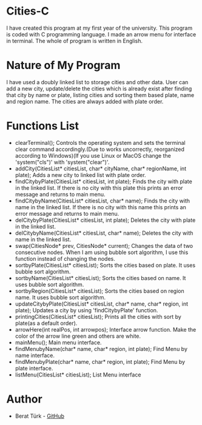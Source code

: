 # Cities-C
I have created this program at my first year of the university. This program is coded with C programming language. I made an arrow menu for interface in terminal. The whole of program is written in English. 

# Nature of My Program
I have used a doubly linked list to storage cities and other data. User can add a new city, update/delete the cities which is already exist after finding that city by name or plate, listing cities and sorting them based 
plate, name and region name. The cities are always added with plate order.

# Functions List
- clearTerminal(); Controls the operating system and sets the terminal clear command accordingly.(Due to works uncorrectly, reorganized according to Windows)(If you use Linux or MacOS change the 'system("cls")' with 'system("clear")'.
- addCity(CitiesList* citiesList, char* cityName, char* regionName, int plate); Adds a new city to linked list with plate order.
- findCitybyPlate(CitiesList* citiesList, int plate); Finds the city with plate in the linked list. If there is no city with this plate this prints an error message and returns to main menu.
- findCitybyName(CitiesList* citiesList, char* name); Finds the city with name in the linked list. If there is no city with this name this prints an error message and returns to main menu.
- delCitybyPlate(CitiesList* citiesList, int plate); Deletes the city with plate in the linked list.
- delCitybyName(CitiesList* citiesList, char* name); Deletes the city with name in the linked list.
- swap(CitiesNode* prev, CitiesNode* current); Changes the data of two consecutive nodes. When I am using bubble sort algorithm, I use this function instead of changing the nodes.
- sortbyPlate(CitiesList* citiesList); Sorts the cities based on plate. It uses bubble sort algorithm.
- sortbyName(CitiesList* citiesList); Sorts the cities based on name. It uses bubble sort algorithm.
- sortbyRegion(CitiesList* citiesList); Sorts the cities based on region name. It uses bubble sort algorithm.
- updateCitybyPlate(CitiesList* citiesList, char* name, char* region, int plate); Updates a city by using 'findCitybyPlate' function.
- printingCities(CitiesList* citiesList); Prints all the cities with sort by plate(as a default order).
- arrowHere(int realPos, int arrowpos); Interface arrow function. Make the color of the arrow line green and others are white.
- mainMenu(); Main menu interface.
- findMenubyName(char* name, char* region, int plate); Find Menu by name interface.
- findMenubyPlate(char* name, char* region, int plate); Find Menu by plate interface.
- listMenu(CitiesList* citiesList); List Menu interface

# Author
- Berat Türk - [GitHub](https://www.github.com/berattrk)
